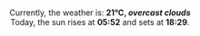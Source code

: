 <p  align="center"><br/>Currently, the weather is: <b> 21°C, <i>overcast clouds</i></b></br>Today, the sun rises at <b>05:52</b> and sets at <b>18:29</b>.</p>